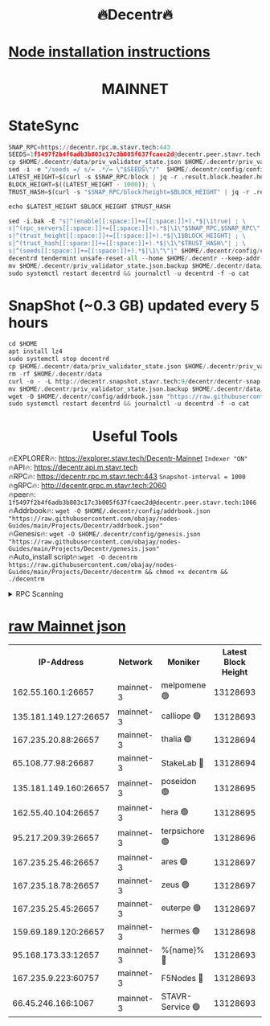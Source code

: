 <h1 align="center"> 🔥Decentr🔥</h1>

[Node installation instructions](https://github.com/obajay/nodes-Guides/tree/main/Projects/Decentr)
=
<h1 align="center"> MAINNET</h1>

# StateSync
```python
SNAP_RPC=https://decentr.rpc.m.stavr.tech:443
SEEDS=1f5497f2b4f6adb3b803c17c3b005f637fcaec2d@decentr.peer.stavr.tech:1066
cp $HOME/.decentr/data/priv_validator_state.json $HOME/.decentr/priv_validator_state.json.backup
sed -i -e "/seeds =/ s/= .*/= \"$SEEDS\"/"  $HOME/.decentr/config/config.toml
LATEST_HEIGHT=$(curl -s $SNAP_RPC/block | jq -r .result.block.header.height); \
BLOCK_HEIGHT=$((LATEST_HEIGHT - 1000)); \
TRUST_HASH=$(curl -s "$SNAP_RPC/block?height=$BLOCK_HEIGHT" | jq -r .result.block_id.hash)

echo $LATEST_HEIGHT $BLOCK_HEIGHT $TRUST_HASH

sed -i.bak -E "s|^(enable[[:space:]]+=[[:space:]]+).*$|\1true| ; \
s|^(rpc_servers[[:space:]]+=[[:space:]]+).*$|\1\"$SNAP_RPC,$SNAP_RPC\"| ; \
s|^(trust_height[[:space:]]+=[[:space:]]+).*$|\1$BLOCK_HEIGHT| ; \
s|^(trust_hash[[:space:]]+=[[:space:]]+).*$|\1\"$TRUST_HASH\"| ; \
s|^(seeds[[:space:]]+=[[:space:]]+).*$|\1\"\"|" $HOME/.decentr/config/config.toml
decentrd tendermint unsafe-reset-all --home $HOME/.decentr --keep-addr-book
mv $HOME/.decentr/priv_validator_state.json.backup $HOME/.decentr/data/priv_validator_state.json
sudo systemctl restart decentrd && journalctl -u decentrd -f -o cat
```
# SnapShot (~0.3 GB) updated every 5 hours
```python
cd $HOME
apt install lz4
sudo systemctl stop decentrd
cp $HOME/.decentr/data/priv_validator_state.json $HOME/.decentr/priv_validator_state.json.backup
rm -rf $HOME/.decentr/data
curl -o - -L http://decentr.snapshot.stavr.tech:9/decentr/decentr-snap.tar.lz4 | lz4 -c -d - | tar -x -C $HOME/.decentr --strip-components 2
mv $HOME/.decentr/priv_validator_state.json.backup $HOME/.decentr/data/priv_validator_state.json
wget -O $HOME/.decentr/config/addrbook.json "https://raw.githubusercontent.com/obajay/nodes-Guides/main/Projects/Decentr/addrbook.json"
sudo systemctl restart decentrd && journalctl -u decentrd -f -o cat
```

 <h1 align="center"> Useful Tools</h1>

🔥EXPLORER🔥:     https://explorer.stavr.tech/Decentr-Mainnet        `Indexer "ON"` \
🔥API🔥:          https://decentr.api.m.stavr.tech \
🔥RPC🔥:          https://decentr.rpc.m.stavr.tech:443              `Snapshot-interval = 1000` \
🔥gRPC🔥:         http://decentr.grpc.m.stavr.tech:2060 \
🔥peer🔥:         `1f5497f2b4f6adb3b803c17c3b005f637fcaec2d@decentr.peer.stavr.tech:1066` \
🔥Addrbook🔥:  `wget -O $HOME/.decentr/config/addrbook.json "https://raw.githubusercontent.com/obajay/nodes-Guides/main/Projects/Decentr/addrbook.json"` \
🔥Genesis🔥:  `wget -O $HOME/.decentr/config/genesis.json "https://raw.githubusercontent.com/obajay/nodes-Guides/main/Projects/Decentr/genesis.json"` \
🔥Auto_install script🔥:`wget -O decentrm https://raw.githubusercontent.com/obajay/nodes-Guides/main/Projects/Decentr/decentrm && chmod +x decentrm && ./decentrm`

<details>
<summary>RPC Scanning</summary>

<h2 align="center"> We scan nodes in real time every 4 hours. And we provide the final result of RPC endpoints.
We cannot influence the operation of these nodes in any way. </h2>


```python
If Voting Power is higher than 0 --> then the Node is a validator of the network and may be subject to attack and be a potential threat to the chain.
```
```python
We marked such validators with a red symbol
```

</details>

[raw Mainnet json](https://rpc-check.decentrm.stavr.tech/decentrm/rpc-decentrm-result.json)
=



<table><tr><th>IP-Address</th><th>Network</th><th>Moniker</th><th>Latest Block Height</th><th>Earliest Block Height</th><th>Catching Up</th><th>Tx Index</th><th>Voting Power</th><th>Scan Time</th></tr><tr><td>162.55.160.1:26657</td><td>mainnet-3</td><td>melpomene 🟢</td><td>13128693</td><td>1688950</td><td>False</td><td>on</td><td>0</td><td>2024-03-01T20:15:59.820833097UTC</td></tr><tr><td>135.181.149.127:26657</td><td>mainnet-3</td><td>calliope 🟢</td><td>13128693</td><td>1688950</td><td>False</td><td>on</td><td>0</td><td>2024-03-01T20:16:02.176417742UTC</td></tr><tr><td>167.235.20.88:26657</td><td>mainnet-3</td><td>thalia 🟢</td><td>13128694</td><td>1688950</td><td>False</td><td>on</td><td>0</td><td>2024-03-01T20:16:07.775300677UTC</td></tr><tr><td>65.108.77.98:26687</td><td>mainnet-3</td><td>StakeLab 🔴</td><td>13128694</td><td>1688950</td><td>False</td><td>on</td><td>5498045</td><td>2024-03-01T20:16:08.084121908UTC</td></tr><tr><td>135.181.149.160:26657</td><td>mainnet-3</td><td>poseidon 🟢</td><td>13128695</td><td>1688950</td><td>False</td><td>on</td><td>0</td><td>2024-03-01T20:16:12.740816568UTC</td></tr><tr><td>162.55.40.104:26657</td><td>mainnet-3</td><td>hera 🟢</td><td>13128695</td><td>1688950</td><td>False</td><td>on</td><td>0</td><td>2024-03-01T20:16:14.995300394UTC</td></tr><tr><td>95.217.209.39:26657</td><td>mainnet-3</td><td>terpsichore 🟢</td><td>13128696</td><td>1688950</td><td>False</td><td>on</td><td>0</td><td>2024-03-01T20:16:19.382121548UTC</td></tr><tr><td>167.235.25.46:26657</td><td>mainnet-3</td><td>ares 🟢</td><td>13128697</td><td>1688950</td><td>False</td><td>on</td><td>0</td><td>2024-03-01T20:16:23.688440527UTC</td></tr><tr><td>167.235.18.78:26657</td><td>mainnet-3</td><td>zeus 🟢</td><td>13128697</td><td>1688950</td><td>False</td><td>on</td><td>0</td><td>2024-03-01T20:16:25.962188428UTC</td></tr><tr><td>167.235.25.45:26657</td><td>mainnet-3</td><td>euterpe 🟢</td><td>13128697</td><td>1688950</td><td>False</td><td>on</td><td>0</td><td>2024-03-01T20:16:28.226334833UTC</td></tr><tr><td>159.69.189.120:26657</td><td>mainnet-3</td><td>hermes 🟢</td><td>13128698</td><td>1688950</td><td>False</td><td>on</td><td>0</td><td>2024-03-01T20:16:30.492726464UTC</td></tr><tr><td>95.168.173.33:12657</td><td>mainnet-3</td><td>%{name}% 🔴</td><td>13128693</td><td>8964001</td><td>False</td><td>on</td><td>4277730</td><td>2024-03-01T20:16:03.226866597UTC</td></tr><tr><td>167.235.9.223:60757</td><td>mainnet-3</td><td>F5Nodes 🔴</td><td>13128693</td><td>12380001</td><td>False</td><td>off</td><td>562</td><td>2024-03-01T20:16:03.458750273UTC</td></tr><tr><td>66.45.246.166:1067</td><td>mainnet-3</td><td>STAVR-Service 🟢</td><td>13128693</td><td>13128001</td><td>False</td><td>on</td><td>0</td><td>2024-03-01T20:16:02.726195657UTC</td></tr></table>
